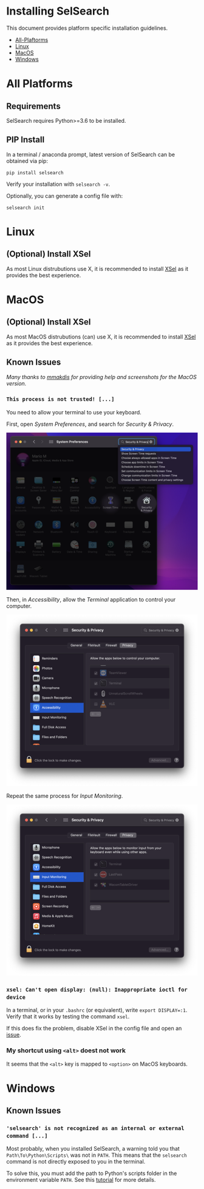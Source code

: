 # Installing SelSearch

This document provides platform specific installation guidelines.

- [All-Plaftorms](all-platforms)
- [Linux](linux)
- [MacOS](macos)
- [Windows](windows)

# All Platforms

## Requirements

SelSearch requires Python>=3.6 to be installed.

## PIP Install

In a terminal / anaconda prompt, latest version of SelSearch can be obtained via pip:

```
pip install selsearch
```

Verify your installation with `selsearch -v`.

Optionally, you can generate a config file with:

```
selsearch init
```

# Linux

## (Optional) Install XSel

As most Linux distrubutions use X, it is recommended to install [XSel](http://www.kfish.org/software/xsel/#download) as it provides the best experience.

# MacOS

## (Optional) Install XSel

As most MacOS distrubutions (can) use X, it is recommended to install [XSel](https://formulae.brew.sh/formula/xsel) as it provides the best experience.

## Known Issues

*Many thanks to [mmakdis](https://github.com/mmakdis) for providing help and screenshots for the MacOS version.*

### `This process is not trusted! [...]`

You need to allow your terminal to use your keyboard.

First, open *System Preferences*, and search for *Security & Privacy*.

![](https://raw.githubusercontent.com/jeertmans/selsearch/main/static/macos/not-trusted-1.png)

Then, in *Accessibility*, allow the *Terminal* application to control your computer.

![](https://raw.githubusercontent.com/jeertmans/selsearch/main/static/macos/not-trusted-2.png)

Repeat the same process for *Input Monitoring*.

![](https://raw.githubusercontent.com/jeertmans/selsearch/main/static/macos/not-trusted-3.png)

### `xsel: Can't open display: (null): Inappropriate ioctl for device`

In a terminal, or in your `.bashrc` (or equivalent), write `export DISPLAY=:1`.
Verify that it works by testing the command `xsel`.

If this does fix the problem, disable XSel in the config file and open an [issue](https://github.com/jeertmans/selsearch/issues).

### My shortcut using `<alt>` doest not work

It seems that the `<alt>` key is mapped to `<option>` on MacOS keyboards.

# Windows

## Known Issues

### `'selsearch' is not recognized as an internal or external command [...]`

Most probably, when you installed SelSearch, a warning told you that `Path\To\Python\Scripts\` was not in `PATH`.
This means that the `selsearch` command is not directly exposed to you in the terminal.

To solve this, you must add the path to Python's scripts folder in the environment variable `PATH`. See this [tutorial](https://datatofish.com/add-python-to-windows-path/) for more details.
